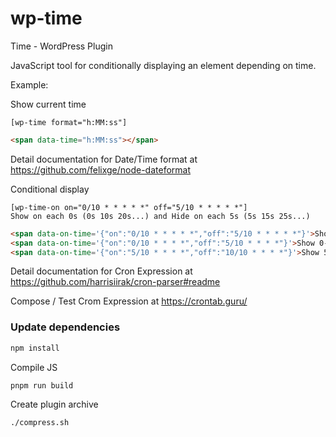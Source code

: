 # wp-time
Time - WordPress Plugin

JavaScript tool for conditionally displaying an element depending on time.

Example:

Show current time
```text
[wp-time format="h:MM:ss"]
```

```html
<span data-time="h:MM:ss"></span>
```

Detail documentation for Date/Time format at 
<a href="https://github.com/felixge/node-dateformat">https://github.com/felixge/node-dateformat</a>

Conditional display

```text
[wp-time-on on="0/10 * * * * *" off="5/10 * * * * *"]
Show on each 0s (0s 10s 20s...) and Hide on each 5s (5s 15s 25s...) 
```

```html
<span data-on-time='{"on":"0/10 * * * * *","off":"5/10 * * * * *"}'>Show 0-5s</span>
<span data-on-time='{"on":"0/10 * * * *","off":"5/10 * * * *"}'>Show 0-5m</span>
<span data-on-time='{"on":"5/10 * * * *","off":"10/10 * * * *"}'>Show 5-10m</span>

```

Detail documentation for Cron Expression at <a href="https://github.com/harrisiirak/cron-parser#readme">https://github.com/harrisiirak/cron-parser#readme</a>

Compose / Test Crom Expression at https://crontab.guru/

### Update dependencies

```bash
npm install
```

Compile JS
```bash
pnpm run build
```

Create plugin archive
```bash
./compress.sh
```